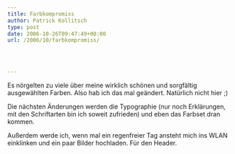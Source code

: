 ```yaml
---
title: Farbkompromiss
author: Patrick Kollitsch
type: post
date: 2006-10-26T09:47:49+00:00
url: /2006/10/farbkompromiss/




---
```

Es n&ouml;rgelten zu viele &uuml;ber meine wirklich sch&ouml;nen und sorgf&auml;ltig ausgew&auml;hlten Farben. Also hab ich das mal ge&auml;ndert. Nat&uuml;rlich nicht hier ;)

Die n&auml;chsten &Auml;nderungen werden die Typographie (nur noch Erkl&auml;rungen, mit den Schriftarten bin ich soweit zufrieden) und eben das Farbset dran kommen. 

Au&szlig;erdem werde ich, wenn mal ein regenfreier Tag ansteht mich ins <span class="caps">WLAN</span> einklinken und ein paar Bilder hochladen. F&uuml;r den Header.